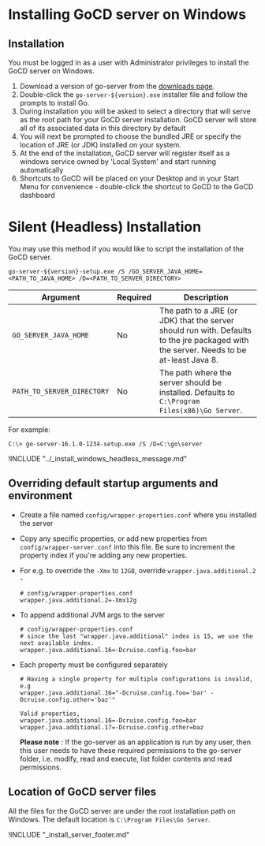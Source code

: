 # Installing GoCD server on Windows

<!-- toc -->

## Installation

You must be logged in as a user with Administrator privileges to install the GoCD server on Windows.

1.  Download a version of go-server from the [downloads page](https://www.gocd.io/download/).
2.  Double-click the `go-server-${version}.exe` installer file and follow the prompts to install Go.
3.  During installation you will be asked to select a directory that will serve as the root path for your GoCD server installation. GoCD server will store all of its associated data in this directory by default
4.  You will next be prompted to choose the bundled JRE or specify the location of JRE (or JDK) installed on your system.
5.  At the end of the installation, GoCD server will register itself as a windows service owned by 'Local System' and start running automatically
6.  Shortcuts to GoCD will be placed on your Desktop and in your Start Menu for convenience - double-click the shortcut to GoCD to the GoCD dashboard

# Silent (Headless) Installation

You may use this method if you would like to script the installation of the GoCD server.

```
go-server-${version}-setup.exe /S /GO_SERVER_JAVA_HOME=<PATH_TO_JAVA_HOME> /D=<PATH_TO_SERVER_DIRECTORY>
```

|Argument                       |Required|Description                                                                                                                         |
|-------------------------------|--------|------------------------------------------------------------------------------------------------------------------------------------|
|`GO_SERVER_JAVA_HOME`       | No     | The path to a JRE (or JDK) that the server should run with. Defaults to the jre packaged with the server. Needs to be at-least Java 8.|
|`PATH_TO_SERVER_DIRECTORY`  | No     | The path where the server should be installed. Defaults to `C:\Program Files(x86)\Go Server`.                                    |

For example:
```
C:\> go-server-16.1.0-1234-setup.exe /S /D=C:\go\server
```

!INCLUDE "../_install_windows_headless_message.md"


## Overriding default startup arguments and environment

-   Create a file named ```config/wrapper-properties.conf``` where you installed the server
-   Copy any specific properties, or add new properties from ```config/wrapper-server.conf``` into this file. Be sure to increment the property index if you're adding any new properties.
-   For e.g. to override the `-Xmx` to `12GB`, override `wrapper.java.additional.2` -
    ```
    # config/wrapper-properties.conf
    wrapper.java.additional.2=-Xmx12g
    ```
-   To append additional JVM args to the server
    ```
    # config/wrapper-properties.conf
    # since the last "wrapper.java.additional" index is 15, we use the next available index.
    wrapper.java.additional.16=-Dcruise.config.foo=bar
    ```
-   Each property must be configured separately

    ```
    # Having a single property for multiple configurations is invalid, e.g
    wrapper.java.additional.16="-Dcruise.config.foo='bar' -Dcruise.config.other='baz'"

    Valid properties,
    wrapper.java.additional.16=-Dcruise.config.foo=bar
    wrapper.java.additional.17=-Dcruise.config.other=baz
    ```

    **Please note** : If the go-server as an application is run by any user, then this user needs to have these required permissions to the go-server folder, i.e. modify, read and execute, list folder contents and read permissions.

## Location of GoCD server files

All the files for the GoCD server are under the root installation path on Windows. The default location is ```C:\Program Files\Go Server```.

!INCLUDE "_install_server_footer.md"
